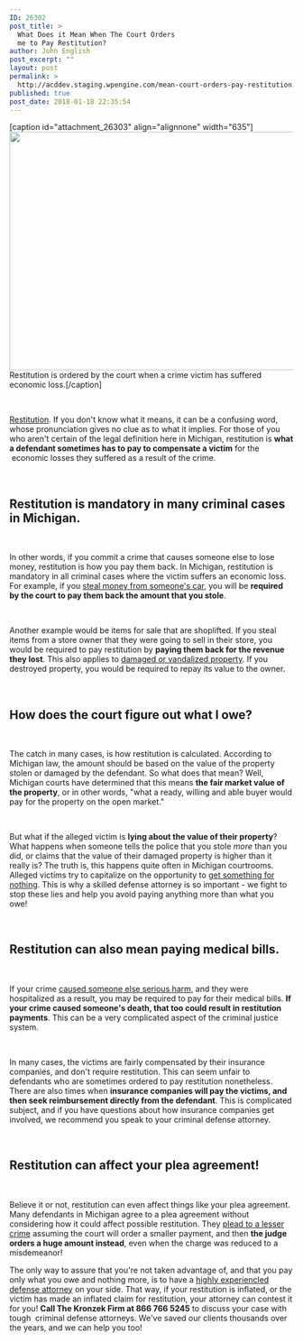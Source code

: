 ```yaml
---
ID: 26302
post_title: >
  What Does it Mean When The Court Orders
  me to Pay Restitution?
author: John English
post_excerpt: ""
layout: post
permalink: >
  http://acddev.staging.wpengine.com/mean-court-orders-pay-restitution.html
published: true
post_date: 2018-01-18 22:35:54
---
```

[caption id="attachment_26303" align="alignnone" width="635"]<img class=" wp-image-26303" src="http://acddev.staging.wpengine.com/wp-content/uploads/2018/01/american-963191_640-300x200.jpg" alt="" width="635" height="423" /> Restitution is ordered by the court when a crime victim has suffered economic loss.[/caption]

&nbsp;

<a href="https://acddev.staging.wpengine.com/michigan-restitution-sentencing-michigan-court-of-appeals-clarifies-calculation-of-criminal-restitution.html"><span style="font-weight: 400;">Restitution</span></a><span style="font-weight: 400;">. If you don't know what it means, it can be a confusing word, whose pronunciation gives no clue as to what it implies. For those of you who aren't certain of the legal definition here in Michigan, restitution is </span><b>what a defendant sometimes has to pay to compensate a victim</b><span style="font-weight: 400;"> for the  economic losses they suffered as a result of the crime. </span>

&nbsp;
<h2><b>Restitution is mandatory in many criminal cases in Michigan.</b></h2>
&nbsp;

<span style="font-weight: 400;">In other words, if you commit a crime that causes someone else to lose money, restitution is how you pay them back. In Michigan, restitution is mandatory in all criminal cases where the victim suffers an economic loss. For example, if you </span><a href="https://acddev.staging.wpengine.com/home-invasion-breaking-entering.html"><span style="font-weight: 400;">steal money from someone's car</span></a><span style="font-weight: 400;">, you will be </span><b>required by the court to pay them back the amount that you stole</b><span style="font-weight: 400;">. </span>

&nbsp;

<span style="font-weight: 400;">Another example would be items for sale that are shoplifted. If you steal items from a store owner that they were going to sell in their store, you would be required to pay restitution by </span><b>paying them back for the revenue they lost</b><span style="font-weight: 400;">. This also applies to </span><a href="https://acddev.staging.wpengine.com/michigan-malicious-destruction-property-lawyers-malicious-destruction-lawyers.html"><span style="font-weight: 400;">damaged or vandalized property</span></a><span style="font-weight: 400;">. If you destroyed property, you would be required to repay its value to the owner.</span>

&nbsp;
<h2><b>How does the court figure out what I owe?</b></h2>
&nbsp;

<span style="font-weight: 400;">The catch in many cases, is how restitution is calculated. According to Michigan law, the amount should be based on the value of the property stolen or damaged by the defendant. So what does that mean? Well, Michigan courts have determined that this means </span><b>the fair market value of the property</b><span style="font-weight: 400;">, or in other words, "what a ready, willing and able buyer would pay for the property on the open market."</span>

&nbsp;

<span style="font-weight: 400;">But what if the alleged victim is </span><b>lying about the value of their property</b><span style="font-weight: 400;">? What happens when someone tells the police that you stole </span><i><span style="font-weight: 400;">more</span></i><span style="font-weight: 400;"> than you did, or claims that the value of their damaged property is higher than it really is? The truth is, this happens quite often in Michigan courtrooms. Alleged victims try to capitalize on the opportunity to </span><a href="https://acddev.staging.wpengine.com/michigan-resisting-obstructing-attorneys-resisting-arrest-assaulting-police-lawyers.html"><span style="font-weight: 400;">get something for nothing</span></a><span style="font-weight: 400;">. This is why a skilled defense attorney is so important - we fight to stop these lies and help you avoid paying anything more than what you owe!</span>

&nbsp;
<h2><b>Restitution can also mean paying medical bills.</b></h2>
&nbsp;

<span style="font-weight: 400;">If your crime </span><a href="https://acddev.staging.wpengine.com/assault-charges-michigan.html"><span style="font-weight: 400;">caused someone else serious harm</span></a><span style="font-weight: 400;">, and they were hospitalized as a result, you may be required to pay for their medical bills. </span><b>If your crime caused someone's death, that too could result in restitution payments</b><span style="font-weight: 400;">. This can be a very complicated aspect of the criminal justice system.</span>

&nbsp;

<span style="font-weight: 400;">In many cases, the victims are fairly compensated by their insurance companies, and don't require restitution. This can seem unfair to defendants who are sometimes ordered to pay restitution nonetheless. There are also times when </span><b>insurance companies will pay the victims, and then seek reimbursement directly from the defendant</b><span style="font-weight: 400;">. This is complicated subject, and if you have questions about how insurance companies get involved, we recommend you speak to your criminal defense attorney.</span>

&nbsp;
<h2><b>Restitution can affect your plea agreement!</b></h2>
&nbsp;

<span style="font-weight: 400;">Believe it or not, restitution can even affect things like your plea agreement. Many defendants in Michigan agree to a plea agreement without considering how it could affect possible restitution. They </span><a href="https://acddev.staging.wpengine.com/sentencing-options.html"><span style="font-weight: 400;">plead to a lesser crime</span></a><span style="font-weight: 400;"> assuming the court will order a smaller payment, and then </span><b>the judge orders a huge amount instead</b><span style="font-weight: 400;">, even when the charge was reduced to a misdemeanor! </span>

<span style="font-weight: 400;">The only way to assure that you're not taken advantage of, and that you pay only what you owe and nothing more, is to have a </span><a href="https://acddev.staging.wpengine.com/trial-attorneys.html"><span style="font-weight: 400;">highly experiencled defense attorney</span></a><span style="font-weight: 400;"> on your side. That way, if your restitution is inflated, or the victim has made an inflated claim for restitution, your attorney can contest it for you! </span><b>Call The Kronzek Firm at 866 766 5245</b><span style="font-weight: 400;"> to discuss your case with tough  criminal defense attorneys. We've saved our clients thousands over the years, and we can help you too!</span>

&nbsp;